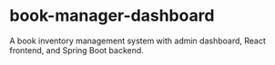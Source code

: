 # book-manager-dashboard
A book inventory management system with admin dashboard, React frontend, and Spring Boot backend.
